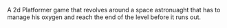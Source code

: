 A 2d Platformer game that revolves around a space astronuaght that has to manage his oxygen and reach the end of the level before it runs out.
